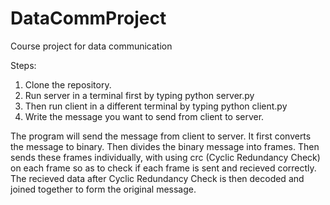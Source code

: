 # DataCommProject
Course project for data communication

Steps:

1) Clone the repository.
2) Run server in a terminal first by typing python server.py
3) Then run client in a different terminal by typing python client.py
4) Write the message you want to send from client to server.


The program will send the message from client to server. It first converts the message to binary. Then divides the binary message into frames. Then sends these frames individually, with using crc (Cyclic Redundancy Check) on each frame so as to check if each frame is sent and recieved correctly. The recieved data after Cyclic Redundancy Check is then decoded and joined together to form the original message.
